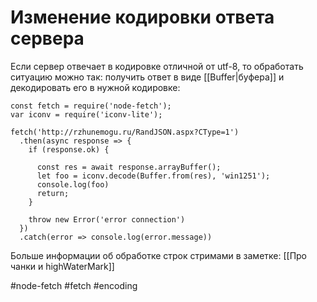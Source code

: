 # Изменение кодировки ответа сервера

Если сервер отвечает в кодировке отличной от utf-8, то обработать ситуацию можно так: получить ответ в виде [[Buffer|буфера]] и декодировать его в нужной кодировке:

```
const fetch = require('node-fetch');
var iconv = require('iconv-lite');

fetch('http://rzhunemogu.ru/RandJSON.aspx?CType=1')
  .then(async response => {
    if (response.ok) {
	
      const res = await response.arrayBuffer();
      let foo = iconv.decode(Buffer.from(res), 'win1251');
      console.log(foo)
      return;
    }

    throw new Error('error connection')
  })
  .catch(error => console.log(error.message))
  ```
  
  Больше информации об обработке строк стримами в заметке: [[Про чанки и highWaterMark]]
  
  #node-fetch #fetch #encoding